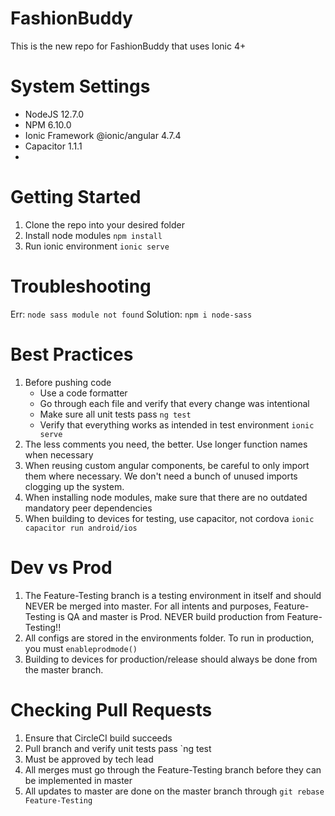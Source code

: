 # FashionBuddy
This is the new repo for FashionBuddy that uses Ionic 4+

# System Settings
* NodeJS 12.7.0
* NPM 6.10.0
* Ionic Framework @ionic/angular 4.7.4
* Capacitor 1.1.1
* 

# Getting Started
1. Clone the repo into your desired folder
2. Install node modules `npm install`
3. Run ionic environment `ionic serve`

# Troubleshooting
Err: `node sass module not found` Solution: `npm i node-sass`

# Best Practices
1. Before pushing code
    * Use a code formatter
    * Go through each file and verify that every change was intentional
    * Make sure all unit tests pass `ng test`
    * Verify that everything works as intended in test environment `ionic serve`
2. The less comments you need, the better. Use longer function names when necessary
3. When reusing custom angular components, be careful to only import them where necessary. We don't need a bunch of unused imports clogging up the system.
4. When installing node modules, make sure that there are no outdated mandatory peer dependencies
5. When building to devices for testing, use capacitor, not cordova `ionic capacitor run android/ios`

# Dev vs Prod
1. The Feature-Testing branch is a testing environment in itself and should NEVER be merged into master. For all intents and purposes, Feature-Testing is QA and master is Prod. NEVER build production from Feature-Testing!!
2. All configs are stored in the environments folder. To run in production, you must `enableprodmode()`
3. Building to devices for production/release should always be done from the master branch.

# Checking Pull Requests
1. Ensure that CircleCI build succeeds
2. Pull branch and verify unit tests pass `ng test
3. Must be approved by tech lead
4. All merges must go through the Feature-Testing branch before they can be implemented in master
5. All updates to master are done on the master branch through `git rebase Feature-Testing`

